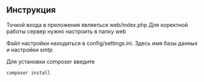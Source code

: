Инструкция
-------------------

Точкой входа в преложения являеться web/index.php
Для коректной работы сервер нужно настроить в папку web


Файл настройки находиться в config/settings.ini. Здесь имя базы данных и настройки smtp

Для установки composer введите 

    composer install